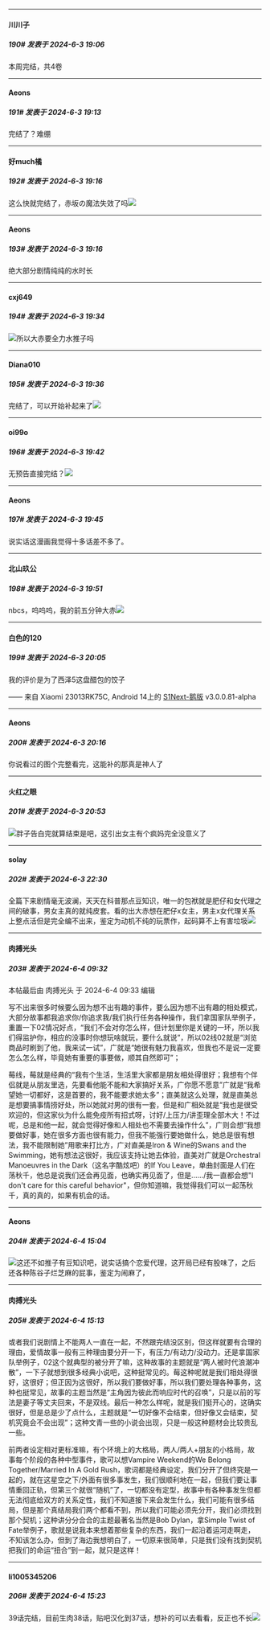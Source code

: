 ﻿
*****

####  川川子  
##### 190#       发表于 2024-6-3 19:06

本周完结，共4卷


*****

####  Aeons  
##### 191#       发表于 2024-6-3 19:13

完结了？难绷

*****

####  好much橘  
##### 192#       发表于 2024-6-3 19:16

这么快就完结了，赤坂の魔法失效了吗<img src="https://static.saraba1st.com/image/smiley/face2017/037.png" referrerpolicy="no-referrer">


*****

####  Aeons  
##### 193#       发表于 2024-6-3 19:16

绝大部分剧情纯纯的水时长


*****

####  cxj649  
##### 194#       发表于 2024-6-3 19:34

<img src="https://static.saraba1st.com/image/smiley/face2017/067.png" referrerpolicy="no-referrer">所以大赤要全力水推子吗


*****

####  Diana010  
##### 195#       发表于 2024-6-3 19:36

完结了，可以开始补起来了<img src="https://static.saraba1st.com/image/smiley/face2017/067.png" referrerpolicy="no-referrer">


*****

####  oi99o  
##### 196#       发表于 2024-6-3 19:42

无预告直接完结？<img src="https://static.saraba1st.com/image/smiley/face2017/067.png" referrerpolicy="no-referrer">

*****

####  Aeons  
##### 197#       发表于 2024-6-3 19:45

说实话这漫画我觉得十多话差不多了。


*****

####  北山玖公  
##### 198#       发表于 2024-6-3 19:51

nbcs，呜呜呜，我的前五分钟大赤<img src="https://static.saraba1st.com/image/smiley/face2017/067.png" referrerpolicy="no-referrer">


*****

####  白色的120  
##### 199#       发表于 2024-6-3 20:05

我的评价是为了西泽5这盘醋包的饺子

—— 来自 Xiaomi 23013RK75C, Android 14上的 [S1Next-鹅版](https://github.com/ykrank/S1-Next/releases) v3.0.0.81-alpha


*****

####  Aeons  
##### 200#       发表于 2024-6-3 20:16

你说看过的图个完整看完，这能补的那真是神人了


*****

####  火红之眼  
##### 201#       发表于 2024-6-3 20:53

<img src="https://static.saraba1st.com/image/smiley/face2017/067.png" referrerpolicy="no-referrer">胖子告白完就算结束是吧，这引出女主有个疯妈完全没意义了


*****

####  solay  
##### 202#       发表于 2024-6-3 22:30

全篇下来剧情毫无波澜，天天在科普那点豆知识，唯一的包袱就是肥仔和女代理之间的破事，男女主真的就纯皮套。看的出大赤想在肥仔x女主，男主x女代理关系上整点活但是完全编不出来，鉴定为动机不纯的玩票作，起码算不上有害垃圾<img src="https://static.saraba1st.com/image/smiley/face2017/067.png" referrerpolicy="no-referrer">


*****

####  肉搏光头  
##### 203#       发表于 2024-6-4 09:32

 本帖最后由 肉搏光头 于 2024-6-4 09:33 编辑 

写不出来很多时候要么因为想不出有趣的事件，要么因为想不出有趣的相处模式，大部分故事都我追求你/你追求我/我们执行任务各种操作，我们拿国家队举例子，重置一下02情况好点，“我们不会对你怎么样，但计划里你是关键的一环，所以我们得监护你，相应的没事时你想玩啥就玩，要什么就说”，所以02线02就是“浏览商品时刷到了他，我来试一试”，广就是“她很有魅力我喜欢，但我也不是说一定要怎么怎么样，毕竟她有重要的事要做，顺其自然即可”；

莓线，莓就是经典的“我有个生活，生活里大家都是朋友相处得很好；我想有个伴侣就是从朋友里选，先要看他能不能和大家搞好关系，广你愿不愿意”广就是“我希望她一切都好，这是首要的，我不能要求她太多”；直美就这么处理，就是直美总是想要搞事情捞好处，所以她就对男的很有一套，但是和广相处就是“我也是很受欢迎的，但这家伙为什么能免疫所有招式呀，讨好/上压力/讲歪理全部木大！不过呢，总是和他一起，就会觉得好像和人相处也不需要去操作什么”，广则会想“我想要做好事，她在很多方面也很有能力，但我不能强行要她做什么，她总是很有想法，我不能限制她”用歌来打比方，广对直美是Iron &amp; Wine的Swans and the Swimming，她有想法这很好，我应该支持让她去体验，直美对广就是Orchestral Manoeuvres in the Dark（这名字酷炫吧）的If You Leave，单曲封面是人们在荡秋千，他总是说我们还会再见面，也确实再见面了，但是……/我一直都会想"I don't care for this careful behavior"，但你知道嘛，我觉得我们可以一起荡秋千，真的真的，如果有机会的话。


*****

####  Aeons  
##### 204#       发表于 2024-6-4 15:04

<img src="https://static.saraba1st.com/image/smiley/face2017/067.png" referrerpolicy="no-referrer">这还不如推子有豆知识吧，说实话搞个恋爱代理，这开局已经有股味了，之后还各种陈谷子烂芝麻的屁事，鉴定为闹麻了，


*****

####  肉搏光头  
##### 205#       发表于 2024-6-4 15:13

或者我们说剧情上不能两人一直在一起，不然跟完结没区别，但这样就要有合理的理由，爱情故事一般有三种理由要分开一下，有压力/有动力/没动力。还是拿国家队举例子，02这个就典型的被分开了嘛，这种故事的主题就是“两人被时代浪潮冲散”，一下子就想到很多经典小说吧，这种挺常见的。莓这种呢就是我们相处得很好，这很好；但正因为这很好，所以我们要做好事，所以我们要处理各种事务，这种也挺常见，故事的主题当然是“主角因为彼此而响应时代的召唤”，只是以前的写法是妻子等丈夫回来，不是双线。最后一种怎么样呢，就是我们挺开心的，这确实很好，但是总是少了点什么，主题就是“一切好像不会结束，但好像又会结束，契机究竟会不会出现”；这种文青一些的小说会出现，只是一般这种题材会比较贵乱一些。

前两者设定相对更标准嘛，有个环境上的大格局，两人/两人+朋友的小格局，故事每个阶段的各种中型事件，歌可以想Vampire Weekend的We Belong Together/Married In A Gold Rush，歌词都是经典设定，我们分开了但终究是一起的，就在这星空之下/外面有很多事发生，我们很顺利地在一起，但我们要让事情重回正轨，但第三个就很“随机”了，一切都没有定型，故事中有各种事发生但都无法彻底给双方的关系定性，我们不知道接下来会发生什么，我们可能有很多结局，但是那个真结局我们两个都看不到，所以我们可能必须先分开，我们必须找到那个契机；这种讲分分合合的主题最著名当然是Bob Dylan，拿Simple Twist of Fate举例子，歌就是说我本来想着那些复杂的东西，我们一起沿着运河走啊走，不知该怎么办，但到了海边我想明白了，一切原来很简单，只是我们没有找到契机把我们的命运“扭合”到一起，就只是这样！


*****

####  li1005345206  
##### 206#       发表于 2024-6-4 15:23

39话完结，目前生肉38话，贴吧汉化到37话，想补的可以去看看，反正也不长<img src="https://static.saraba1st.com/image/smiley/face/84.gif" referrerpolicy="no-referrer">

